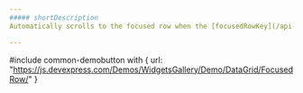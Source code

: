 ```yaml
---
##### shortDescription
Automatically scrolls to the focused row when the [focusedRowKey](/api-reference/10%20UI%20Widgets/GridBase/1%20Configuration/focusedRowKey.md '/Documentation/ApiReference/UI_Components/dxDataGrid/Configuration/#focusedRowKey') is changed. Incompatible with infinite [scrolling mode](/Documentation/ApiReference/UI_Components/dxDataGrid/Configuration/scrolling/#mode).

---
```

#include common-demobutton with {
    url: "https://js.devexpress.com/Demos/WidgetsGallery/Demo/DataGrid/FocusedRow/"
}